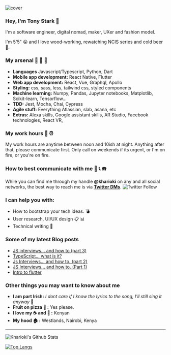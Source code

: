 ![cover](https://user-images.githubusercontent.com/22290070/88123355-6a4a1780-cbd3-11ea-8a17-bf4a984cd1c6.jpeg)

### Hey, I'm Tony Stark :speech_balloon: 
I'm a software engineer, digital nomad, maker, UXer and fashion model. 

I'm 5'5" :stuck_out_tongue: and I love wood-working, rewatching NCIS series and cold beer :beer:.

### My arsenal :wrench: :hammer: :nut_and_bolt:
* **Languages** Javascript/Typescript, Python, Dart 
* **Mobile app development:** React Native, Flutter
* **Web app development:** React, Vue, Graphql, Apollo 
* **Styling:** css, sass, less, tailwind css, styled components
* **Machine learning:** Numpy, Pandas, Jupyter notebooks, Matplotlib, Scikit-learn, Tensorflow...
* **TDD:** Jest, Mocha, Chai, Cypress
* **Agile stuff:** Everything Atlassian, slab, asana, etc
* **Extras:** Alexa skills,  Google assistant skills, AR Studio, Facebook technologies, React VR, 

### My work hours :calendar: :alarm_clock:
My work hours are anytime between noon and 10ish at night. Anything after that, please communicate first. Only call on weekends if its urgent, or I'm on fire, or you're on fire.

### How to best communicate with me :satellite: :telephone_receiver: :phone:
While you can find me through my handle **@kharioki** on any and all social networks, the best way to reach me is via [**Twitter DMs**](https://twitter.com/kharioki).
![Twitter Follow](https://img.shields.io/twitter/follow/kharioki?color=1DA1F2&logo=Twitter&style=for-the-badge)

### I can help you with:
* How to bootstrap your tech ideas. :bomb:
* User research, UI/UX design :clipboard: :bar_chart:
* Technical writing :memo:

### Some of my latest Blog posts
<!-- BLOG-POST-LIST:START -->
- [JS interviews... and how to (part 3)](https://dev.to/kharioki/js-interviews-and-how-to-part-3-4ll8)
- [TypeScript... what is it?](https://dev.to/kharioki/typescript-what-is-it-1deh)
- [Js Interviews... and how to. (part 2)](https://dev.to/kharioki/js-interviews-and-how-to-part-2-pal)
- [JS Interviews... and how to. (Part 1)](https://dev.to/kharioki/js-interviews-and-how-to-part-1-4gjd)
- [Intro to flutter](https://dev.to/kharioki/intro-to-flutter-3ajb)
<!-- BLOG-POST-LIST:END -->

### Other things you may want to know about me
* **I am part Irish:** *I dont care if I know the lyrics to the song, I'll still sing it anyway* :microphone:
* **Fruit on pizza :pizza: :** Yes please. 
* **I love my :coffee: and :tea: :** Kenyan
* **My hood :house: :** Westlands, Nairobi, Kenya

___

<img align="left" alt="Kharioki's Github Stats" src="https://github-readme-stats.kharioki.vercel.app//api?username=kharioki&show_icons=true&hide_border=true&theme=vue" />

<br />


[![Top Langs](https://github-readme-stats.vercel.app/api/top-langs/?username=kharioki&layout=compact)](https://github.com/kharioki/github-readme-stats)

